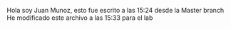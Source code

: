 Hola soy Juan Munoz, esto fue escrito a las 15:24 desde la Master branch
He modificado este archivo a las 15:33 para el lab
